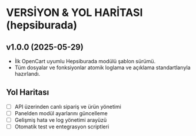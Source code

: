 # VERSİYON & YOL HARİTASI (hepsiburada)

## v1.0.0 (2025-05-29)
- İlk OpenCart uyumlu Hepsiburada modülü şablon sürümü.
- Tüm dosyalar ve fonksiyonlar atomik loglama ve açıklama standartlarıyla hazırlandı.

## Yol Haritası
- [ ] API üzerinden canlı sipariş ve ürün yönetimi
- [ ] Panelden modül ayarlarını güncelleme
- [ ] Gelişmiş hata ve log yönetimi arayüzü
- [ ] Otomatik test ve entegrasyon scriptleri 